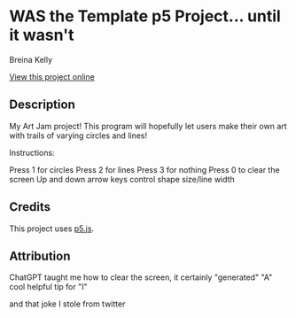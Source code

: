 # WAS the Template p5 Project... until it wasn't

Breina Kelly

[View this project online](https://breina2k.github.io/CART253/BreinaKellyArtJam/)

## Description

My Art Jam project! This program will hopefully let users make their own art with trails of varying circles and lines!

Instructions:

Press 1 for circles
Press 2 for lines
Press 3 for nothing
Press 0 to clear the screen
Up and down arrow keys control shape size/line width

## Credits

This project uses [p5.js](https://p5js.org).

## Attribution

ChatGPT taught me how to clear the screen, it certainly "generated" "A" cool helpful tip for "I"

and that joke I stole from twitter 
